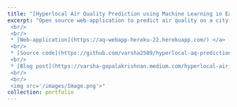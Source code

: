 ```yaml
---
title: "[Hyperlocal Air Quality Prediction using Machine Learning in East Bay Area, CA](https://github.com/varsha2509/hyperlocal-aq-prediction)"
excerpt: "Open source web-application to predict air quality on a city-block basis in Oakland and San Leandro, CA using machine learning models, trained on publicly available datasets on local pollutant concentrations, local meteorological data, emissions from local industrial sources, and traffic emissions.
 <br/>
 <br/>
 * [Web-application](https://aq-webapp-heroku-22.herokuapp.com/) </a>
 <br/>
 * [Source code](https://github.com/varsha2509/hyperlocal-aq-prediction)</a>
 <br/> 
 * [Blog post](https://varsha-gopalakrishnan.medium.com/hyperlocal-air-quality-prediction-using-machine-learning-ed3a661b9a71) </a> 
 <br/>
 <br/>
 <img src='/images/Image.png'>"
collection: portfolio
---
```



